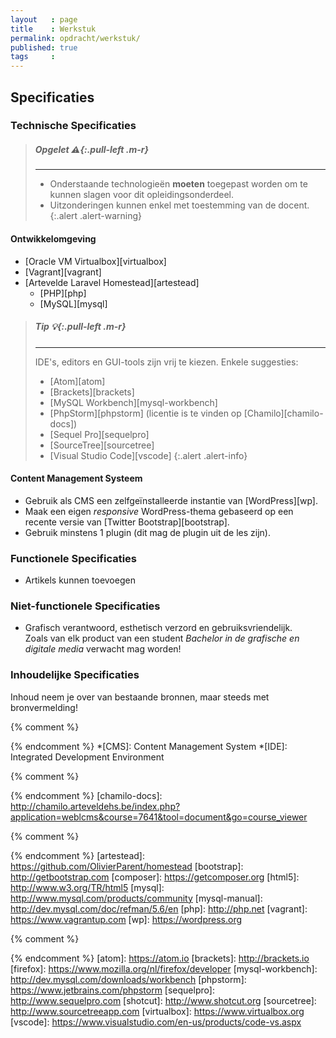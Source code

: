 ```yaml
---
layout   : page
title    : Werkstuk
permalink: opdracht/werkstuk/
published: true
tags     :
---
```


Specificaties
-------------

### Technische Specificaties

> ##### **Opgelet** *:warning:*{:.pull-left .m-r}
> ---
>
> - Onderstaande technologieën **moeten** toegepast worden om te kunnen slagen voor dit opleidingsonderdeel.
> - Uitzonderingen kunnen enkel met toestemming van de docent.
{:.alert .alert-warning}

#### Ontwikkelomgeving

 - [Oracle VM Virtualbox][virtualbox]
 - [Vagrant][vagrant]
 - [Artevelde Laravel Homestead][artestead]
   - [PHP][php]
   - [MySQL][mysql]

> ##### **Tip** *:bulb:*{:.pull-left .m-r}
> ---
> IDE's, editors en GUI-tools zijn vrij te kiezen. Enkele suggesties:
>
> - [Atom][atom]
> - [Brackets][brackets]
> - [MySQL Workbench][mysql-workbench]
> - [PhpStorm][phpstorm] (licentie is te vinden op [Chamilo][chamilo-docs])
> - [Sequel Pro][sequelpro]
> - [SourceTree][sourcetree]
> - [Visual Studio Code][vscode]
{:.alert .alert-info}

#### Content Management Systeem

 - Gebruik als CMS een zelfgeïnstalleerde instantie van [WordPress][wp].
 - Maak een eigen *responsive* WordPress-thema gebaseerd op een recente versie van [Twitter Bootstrap][bootstrap].
 - Gebruik minstens 1 plugin (dit mag de plugin uit de les zijn). 

### Functionele Specificaties

 - Artikels kunnen toevoegen

### Niet-functionele Specificaties

 - Grafisch verantwoord, esthetisch verzord en gebruiksvriendelijk.  
   Zoals van elk product van een student *Bachelor in de grafische en digitale media* verwacht mag worden!

### Inhoudelijke Specificaties

Inhoud neem je over van bestaande bronnen, maar steeds met bronvermelding! 


{% comment %}
<!-- ⚓ Afkortingen -->
{% endcomment %}
*[CMS]:                     Content Management System
*[IDE]:                     Integrated Development Environment

{% comment %}
<!-- ⚓ Hyperlinks -->
{% endcomment %}
[chamilo-docs]:             http://chamilo.arteveldehs.be/index.php?application=weblcms&course=7641&tool=document&go=course_viewer

{% comment %}
<!-- ⚓ Hyperlinks: technologie en software componenten -->
{% endcomment %}
[artestead]:                https://github.com/OlivierParent/homestead
[bootstrap]:                http://getbootstrap.com
[composer]:                 https://getcomposer.org
[html5]:                    http://www.w3.org/TR/html5
[mysql]:                    http://www.mysql.com/products/community
[mysql-manual]:             http://dev.mysql.com/doc/refman/5.6/en
[php]:                      http://php.net
[vagrant]:                  https://www.vagrantup.com
[wp]:                       https://wordpress.org

{% comment %}
<!-- ⚓ Hyperlinks: applicaties -->
{% endcomment %}
[atom]:                     https://atom.io
[brackets]:                 http://brackets.io
[firefox]:                  https://www.mozilla.org/nl/firefox/developer
[mysql-workbench]:          http://dev.mysql.com/downloads/workbench
[phpstorm]:                 https://www.jetbrains.com/phpstorm
[sequelpro]:                http://www.sequelpro.com
[shotcut]:                  http://www.shotcut.org
[sourcetree]:               http://www.sourcetreeapp.com
[virtualbox]:               https://www.virtualbox.org
[vscode]:                   https://www.visualstudio.com/en-us/products/code-vs.aspx